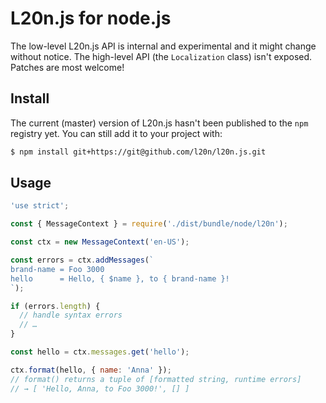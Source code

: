 L20n.js for node.js
===================

The low-level L20n.js API is internal and experimental and it might change
without notice.  The high-level API (the `Localization` class) isn't exposed.  
Patches are most welcome!


## Install

The current (master) version of L20n.js hasn't been published to the `npm` 
registry yet.  You can still add it to your project with:

```bash
$ npm install git+https://git@github.com/l20n/l20n.js.git
```


## Usage

```javascript
'use strict';

const { MessageContext } = require('./dist/bundle/node/l20n');

const ctx = new MessageContext('en-US');

const errors = ctx.addMessages(`
brand-name = Foo 3000
hello      = Hello, { $name }, to { brand-name }!
`);

if (errors.length) {
  // handle syntax errors
  // …
}

const hello = ctx.messages.get('hello');

ctx.format(hello, { name: 'Anna' });
// format() returns a tuple of [formatted string, runtime errors]
// → [ 'Hello, Anna, to Foo 3000!', [] ]
```
